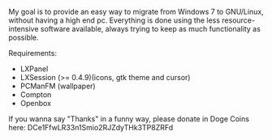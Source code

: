 
My goal is to provide an easy way to migrate from Windows 7 to GNU/Linux, without having a high end pc. Everything is done using the less resource-intensive software available, always trying to keep as much functionality as possible.



Requirements:

- LXPanel
- LXSession (>= 0.4.9)(icons, gtk theme and cursor)
- PCManFM (wallpaper)
- Compton
- Openbox

If you wanna say "Thanks" in a funny way, please donate in Doge Coins here: DCe1FfwLR33n1Smio2RJZdyTHk3TP8ZRFd
